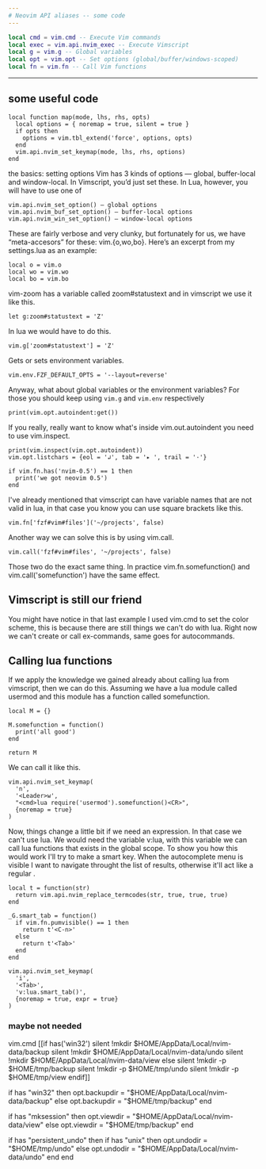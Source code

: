```yaml
---
# Neovim API aliases -- some code
---
```


```lua
local cmd = vim.cmd -- Execute Vim commands
local exec = vim.api.nvim_exec -- Execute Vimscript
local g = vim.g -- Global variables
local opt = vim.opt -- Set options (global/buffer/windows-scoped)
local fn = vim.fn -- Call Vim functions
```

---

## some useful code

```
local function map(mode, lhs, rhs, opts)
  local options = { noremap = true, silent = true }
  if opts then
    options = vim.tbl_extend('force', options, opts)
  end
  vim.api.nvim_set_keymap(mode, lhs, rhs, options)
end
```

the basics: setting options
Vim has 3 kinds of options — global, buffer-local and window-local. In Vimscript, you’d just set these. In Lua, however, you will have to use one of

```
vim.api.nvim_set_option() — global options
vim.api.nvim_buf_set_option() — buffer-local options
vim.api.nvim_win_set_option() — window-local options
```

These are fairly verbose and very clunky, but fortunately for us, we have “meta-accesors” for these: vim.{o,wo,bo}. Here’s an excerpt from my settings.lua as an example:

```
local o = vim.o
local wo = vim.wo
local bo = vim.bo
```

vim-zoom has a variable called zoom#statustext and in vimscript we use it like this.

```
let g:zoom#statustext = 'Z'
```

In lua we would have to do this.

```
vim.g['zoom#statustext'] = 'Z'
```

Gets or sets environment variables.

```
vim.env.FZF_DEFAULT_OPTS = '--layout=reverse'
```

Anyway, what about global variables or the environment variables? For those you should keep using `vim.g` and `vim.env` respectively

```
print(vim.opt.autoindent:get())
```

If you really, really want to know what's inside vim.out.autoindent you need to use vim.inspect.

```
print(vim.inspect(vim.opt.autoindent))
vim.opt.listchars = {eol = '↲', tab = '▸ ', trail = '·'}
```

```
if vim.fn.has('nvim-0.5') == 1 then
  print('we got neovim 0.5')
end
```

I've already mentioned that vimscript can have variable names that are not valid in lua, in that case you know you can use square brackets like this.

```
vim.fn['fzf#vim#files']('~/projects', false)
```

Another way we can solve this is by using vim.call.

```
vim.call('fzf#vim#files', '~/projects', false)
```

Those two do the exact same thing. In practice vim.fn.somefunction() and vim.call('somefunction') have the same effect.

## Vimscript is still our friend

You might have notice in that last example I used vim.cmd to set the color scheme, this is because there are still things we can't do with lua. Right now we can't create or call ex-commands, same goes for autocommands.

## Calling lua functions

If we apply the knowledge we gained already about calling lua from vimscript, then we can do this.
Assuming we have a lua module called usermod and this module has a function called somefunction.

```
local M = {}

M.somefunction = function()
  print('all good')
end

return M
```

We can call it like this.

```
vim.api.nvim_set_keymap(
  'n',
  '<Leader>w',
  "<cmd>lua require('usermod').somefunction()<CR>",
  {noremap = true}
)
```

Now, things change a little bit if we need an expression. In that case we can't use <cmd>lua. We would need the variable v:lua, with this variable we can call lua functions that exists in the global scope.
To show you how this would work I'll try to make a smart <Tab> key. When the autocomplete menu is visible I want to navigate throught the list of results, otherwise it'll act like a regular <Tab>.

```
local t = function(str)
  return vim.api.nvim_replace_termcodes(str, true, true, true)
end

_G.smart_tab = function()
  if vim.fn.pumvisible() == 1 then
    return t'<C-n>'
  else
    return t'<Tab>'
  end
end

vim.api.nvim_set_keymap(
  'i',
  '<Tab>',
  'v:lua.smart_tab()',
  {noremap = true, expr = true}
)
```

### maybe not needed

vim.cmd [[if has('win32')
     silent !mkdir $HOME/AppData/Local/nvim-data/backup
     silent !mkdir $HOME/AppData/Local/nvim-data/undo
     silent !mkdir $HOME/AppData/Local/nvim-data/view
   else
     silent !mkdir -p $HOME/tmp/backup
     silent !mkdir -p $HOME/tmp/undo
     silent !mkdir -p $HOME/tmp/view
   endif]]

if has "win32" then
opt.backupdir = "$HOME/AppData/Local/nvim-data/backup"
 else
   opt.backupdir = "$HOME/tmp/backup"
end

if has "mksession" then
opt.viewdir = "$HOME/AppData/Local/nvim-data/view"
 else
   opt.viewdir = "$HOME/tmp/backup"
end

if has "persistent_undo" then
if has "unix" then
opt.undodir = "$HOME/tmp/undo"
   else
     opt.undodir = "$HOME/AppData/Local/nvim-data/undo"
end
end
